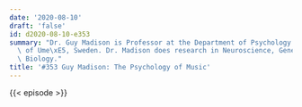 ```yaml
---
date: '2020-08-10'
draft: 'false'
id: d2020-08-10-e353
summary: "Dr. Guy Madison is Professor at the Department of Psychology at University\
  \ of Ume\xE5, Sweden. Dr. Madison does research in Neuroscience, Genetics and Evolutionary\
  \ Biology."
title: '#353 Guy Madison: The Psychology of Music'
---
```

{{< episode >}}

